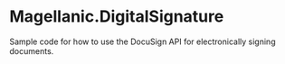 # Magellanic.DigitalSignature

Sample code for how to use the DocuSign API for electronically signing documents.
